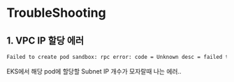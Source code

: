 # TroubleShooting
## 1. VPC IP 할당 에러
```bash
Failed to create pod sandbox: rpc error: code = Unknown desc = failed to setup network for sandbox "92712bb7ddf47e95718e22e12efbbf022dcf5e759b189cd4c56291eccdf28b72": plugin type="aws-cni" name="aws-cni" failed (add): add cmd: failed to assign an IP address to container
```

EKS에서 해당 pod에 할당할 Subnet IP 개수가 모자랄때 나는 에러..